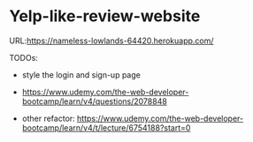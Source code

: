 # Yelp-like-review-website

URL:https://nameless-lowlands-64420.herokuapp.com/

TODOs:

- style the login and sign-up page

- https://www.udemy.com/the-web-developer-bootcamp/learn/v4/questions/2078848

- other refactor: https://www.udemy.com/the-web-developer-bootcamp/learn/v4/t/lecture/6754188?start=0
